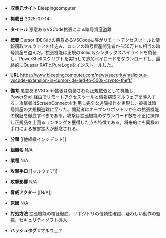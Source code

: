 - **収集元サイト**
Bleepingcomputer

- **掲載日**
2025-07-14

- **タイトル**
悪意あるVSCode拡張による暗号資産盗難

- **概要**
Cursor IDE向けの悪意あるVSCode拡張がリモートアクセスツールと情報窃取マルウェアを仕込み、ロシアの暗号資産開発者から50万ドル相当の暗号資産を盗んだ。拡張機能は正規のSolidityシンタックスハイライトを偽装し、PowerShellスクリプトを実行して追加ペイロードをダウンロードし、最終的にQuasar RATとPureLogsをインストールした。

- **URL**
https://www.bleepingcomputer.com/news/security/malicious-vscode-extension-in-cursor-ide-led-to-500k-crypto-theft/

- **備考**
悪意あるVSCode拡張は偽装された正規拡張として機能し、PowerShell経由でリモートアクセスツールと情報窃取マルウェアを導入する。攻撃者はScreenConnectを利用し完全な遠隔操作を実現し、被害は暗号資産の大規模盗難に至った。開発者はオープンリポジトリからの拡張機能の検証を徹底すべきである。攻撃は拡張機能のダウンロード数を不正に操作し正規品を上回るランキングを獲得した点も特徴である。将来的にも同様の手口による被害拡大が懸念される。

- **分類**
[[他組織インシデント]]

- **組織名**
N/A

- **業種**
N/A

- **攻撃手口**
[[マルウェア]]

- **攻撃影響**
N/A

- **脅威アクター**
[[N/A]]

- **原因**
N/A

- **対処方法**
拡張機能の検証徹底、リポジトリの信頼性確認、疑わしい動作の監視、セキュリティソフト導入

- **ハッシュタグ**
#マルウェア
